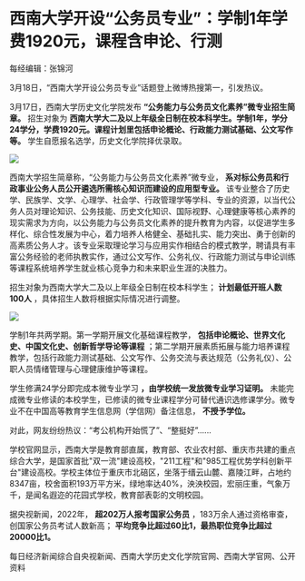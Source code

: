 # 西南大学开设“公务员专业”：学制1年学费1920元，课程含申论、行测

每经编辑：张锦河

3月18日，“西南大学开设公务员专业”话题登上微博热搜第一，引发热议。

3月17日，西南大学历史文化学院发布 **“公务能力与公务员文化素养”微专业招生简章。** 招生对象为
**西南大学大二及以上年级全日制在校本科学生。学制1年，学分24学分，学费1920元。课程计划里包括申论概论、行政能力测试基础、公文写作等。**
学生自愿报名选学，历史文化学院择优录取。

![](https://inews.gtimg.com/om_bt/ODNhULoIxFcJ28fDPkD74JlYAcpnVgAzvPRrbhKtv5n_8AA/1000)

西南大学招生简章称，“公务能力与公务员文化素养”微专业， **系对标公务员和行政事业公务人员公开遴选所需核心知识而建设的应用型专业。**
该专业整合了历史学、民族学、文学、心理学、社会学、行政管理学等学科、专业的资源，以当代公务人员对理论知识、公务技能、历史文化知识、国际视野、心理健康等核心素养的现实需求为方向，以公务能力与公务员文化素养的提升教育为内容，以促进学生多样化、综合性发展为中心，着力培养人格健全、基础扎实、能力突出、勇于创新的高素质公务人才。该专业采取理论学习与应用实作相结合的模式教学，聘请具有丰富公务经验的老师执教实作，通过公文写作、公务礼仪、行政能力测试与申论训练等课程系统培养学生就业核心竞争力和未来职业生涯的决胜力。

招生对象为西南大学大二及以上年级全日制在校本科学生； **计划最低开班人数100人** ，具体招生人数将根据实际情况进行调整。

![](https://inews.gtimg.com/om_bt/OsPUYHJRwadsE3H8CcElec_BxfiOSURl2surpuK5qR1mEAA/1000)

学制1年共两学期。第一学期开展文化基础课程教学， **包括申论概论、世界文化史、中国文化史、创新哲学导论等课程**
；第二学期开展素质拓展与能力培养课程教学，包括行政能力测试基础、公文写作、公务交流与表达规范（公务礼仪）、公职人员情绪管理与心理健康维护等课程。

学生修满24学分即完成本微专业学习 **，由学校统一发放微专业学习证明。**
未能完成微专业修读的本校学生，已修读的微专业课程学分可替代通识选修课学分。微专业不在中国高等教育学生信息网（学信网）备注信息， **不授予学位。**

对此，网友纷纷热议：“考公机构开始慌了”、“整挺好”......

学校官网显示，西南大学是教育部直属，教育部、农业农村部、重庆市共建的重点综合大学，是国家首批"双一流"建设高校，"211工程"和"985工程优势学科创新平台"建设高校。学校主体位于重庆市北碚区，坐落于缙云山麓、嘉陵江畔，占地约8347亩，校舍面积193万平方米，绿地率达40%，泱泱校园，宏丽庄重，气象万千，是闻名遐迩的花园式学校，教育部表彰的文明校园。

据央视新闻，2022年， **超202万人报考国家公务员** ，183万余人通过资格审查，创国家公务员考试人数新高；
**平均竞争比超过60比1，最热职位竞争比超过20000比1。**

每日经济新闻综合自央视新闻、西南大学历史文化学院官网、西南大学官网、公开资料

